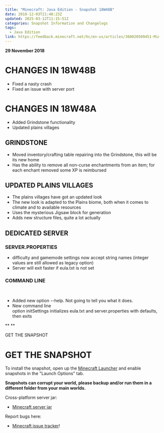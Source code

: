 ```yaml
---
title: "Minecraft: Java Edition - Snapshot 18W48B"
date: 2018-12-03T21:48:23Z
updated: 2025-03-12T11:15:51Z
categories: Snapshot Information and Changelogs
tags:
  - Java Edition
link: https://feedback.minecraft.net/hc/en-us/articles/360020509451-Minecraft-Java-Edition-Snapshot-18W48B
---
```


**29 November 2018**

# CHANGES IN 18W48B

- Fixed a nasty crash
- Fixed an issue with server port

# CHANGES IN 18W48A

- Added Grindstone functionality
- Updated plains villages

## GRINDSTONE

- Moved inventory/crafting table repairing into the Grindstone, this will be its new home
- Has the ability to remove all non-curse enchantments from an item; for each enchant removed some XP is reimbursed

## UPDATED PLAINS VILLAGES

- The plains villages have got an updated look
- The new look is adapted to the Plains biome, both when it comes to climate and to available resources
- Uses the mysterious Jigsaw block for generation
- Adds new structure files, quite a lot actually

## DEDICATED SERVER

### SERVER.PROPERTIES

- difficulty and gamemode settings now accept string names (integer values are still allowed as legacy option)
- Server will exit faster if eula.txt is not set

### COMMAND LINE

 

- Added new option --help. Not going to tell you what it does.
- New command line option initSettings initializes eula.txt and server.properties with defaults, then exits

** **

GET THE SNAPSHOT

# GET THE SNAPSHOT

To install the snapshot, open up the [Minecraft Launcher](https://minecraft.net/download) and enable snapshots in the "Launch Options" tab.

**Snapshots can corrupt your world, please backup and/or run them in a different folder from your main worlds.**

Cross-platform server jar:

- [Minecraft server jar](https://launcher.mojang.com/v1/objects/cfa41132beeb877a093e044aba591d9dae236c38/server.jar)

Report bugs here:

- [Minecraft issue tracker](https://bugs.mojang.com/browse/MC)!
